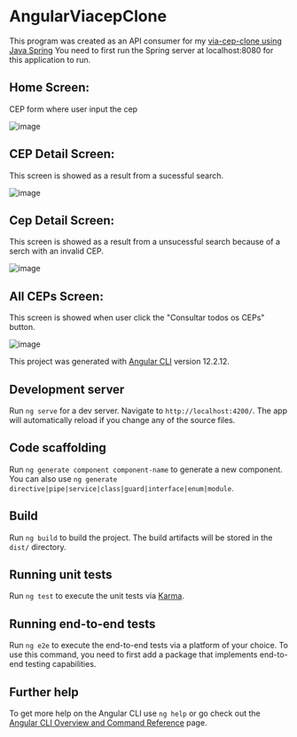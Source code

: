 # AngularViacepClone

This program was created as an API consumer for my [via-cep-clone using Java Spring](https://github.com/gabriel-lima-b/spring-viacep-clone)
You need to first run the Spring server at localhost:8080 for this application to run.

## Home Screen:
CEP form where user input the cep

![image](https://user-images.githubusercontent.com/19153825/140556030-a51c9e5a-825c-4888-8b81-1a2cf041ee30.png)

## CEP Detail Screen:
This screen is showed as a result from a sucessful search.

![image](https://user-images.githubusercontent.com/19153825/140556260-201c5879-32ac-40d2-8e23-6c174100d832.png)

## Cep Detail Screen:
This screen is showed as a result from a unsucessful search because of a serch with an invalid CEP.

![image](https://user-images.githubusercontent.com/19153825/140556492-3dd98804-2db2-4676-8143-31055c0eda77.png)

## All CEPs Screen:
This screen is showed when user click the "Consultar todos os CEPs" button.

![image](https://user-images.githubusercontent.com/19153825/140556671-61d05c7e-0637-427b-a955-a2a9a686fb4b.png)




This project was generated with [Angular CLI](https://github.com/angular/angular-cli) version 12.2.12.

## Development server

Run `ng serve` for a dev server. Navigate to `http://localhost:4200/`. The app will automatically reload if you change any of the source files.

## Code scaffolding

Run `ng generate component component-name` to generate a new component. You can also use `ng generate directive|pipe|service|class|guard|interface|enum|module`.

## Build

Run `ng build` to build the project. The build artifacts will be stored in the `dist/` directory.

## Running unit tests

Run `ng test` to execute the unit tests via [Karma](https://karma-runner.github.io).

## Running end-to-end tests

Run `ng e2e` to execute the end-to-end tests via a platform of your choice. To use this command, you need to first add a package that implements end-to-end testing capabilities.

## Further help

To get more help on the Angular CLI use `ng help` or go check out the [Angular CLI Overview and Command Reference](https://angular.io/cli) page.
